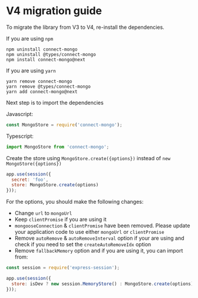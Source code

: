 # V4 migration guide

To migrate the library from V3 to V4, re-install the dependencies.

If you are using `npm`

```
npm uninstall connect-mongo
npm uninstall @types/connect-mongo
npm install connect-mongo@next
```

If you are using `yarn`

```
yarn remove connect-mongo
yarn remove @types/connect-mongo
yarn add connect-mongo@next
```

Next step is to import the dependencies

Javascript:
```js
const MongoStore = require('connect-mongo');
```

Typescript:
```ts
import MongoStore from 'connect-mongo';
```

Create the store using `MongoStore.create({options})` instead of `new MongoStore({options})`

```js
app.use(session({
  secret: 'foo',
  store: MongoStore.create(options)
}));
```

For the options, you should make the following changes:

* Change `url` to `mongoUrl`
* Keep `clientPromise` if you are using it
* `mongooseConnection` & `clientPromise` have been removed. Please update your application code to use either `mongoUrl` or `clientPromise`
* Remove `autoRemove` & `autoRemoveInterval` option if your are using and check if you need to set the `createAutoRemoveIdx` option
* Remove `fallbackMemory` option and if you are using it, you can import from:

```js
const session = require('express-session');

app.use(session({
  store: isDev ? new session.MemoryStore() : MongoStore.create(options)
}));
```
